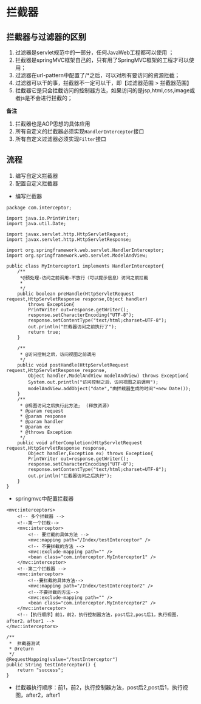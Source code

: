 # 拦截器
## 拦截器与过滤器的区别
1. 过滤器是servlet规范中的一部分，任何JavaWeb工程都可以使用 ；
2. 拦截器是springMVC框架自己的，只有用了SpringMVC框架的工程才可以使用；
3. 过滤器在url-pattern中配置了/*之后，可以对所有要访问的资源拦截；
4. 过滤器可以干的事，拦截器不一定可以干，即【过滤器范围  > 拦截器范围】
5. 拦截器它是只会拦截访问的控制器方法，如果访问的是jsp,html,css,image或者js是不会进行拦截的；

**备注**
1. 拦截器也是AOP思想的具体应用
2. 所有自定义的拦截器必须实现`HandlerInterceptor`接口
3. 所有自定义过滤器必须实现`Filter`接口

## 流程
1. 编写自定义拦截器
2. 配置自定义拦截器
- 编写拦截器
```
package com.interceptor;

import java.io.PrintWriter;
import java.util.Date;

import javax.servlet.http.HttpServletRequest;
import javax.servlet.http.HttpServletResponse;

import org.springframework.web.servlet.HandlerInterceptor;
import org.springframework.web.servlet.ModelAndView;

public class MyInterceptor1 implements HandlerInterceptor{
    /**
     *@预处理-访问之前调用-不放行（可以提示信息）访问之前拦截
     *  
     */
    public boolean preHandle(HttpServletRequest request,HttpServletResponse response,Object handler) 
        throws Exception{
	    PrintWriter out=response.getWriter();
	    response.setCharacterEncoding("UTF-8");
	    response.setContentType("text/html;charset=UTF-8");
	    out.println("拦截器访问之前执行了");
	    return true;
    }
	
    /**
     * @访问控制之后，访问视图之前调用
     */
    public void postHandle(HttpServletRequest request,HttpServletResponse response,
        Object handler,ModelAndView modelAndView) throws Exception{
	    System.out.println("访问控制之后，访问视图之前调用");
	    modelAndView.addObject("date","由拦截器生成的时间"+new Date());
    }
    /**
     * @视图访问之后执行此方法;  (释放资源)
     * @param request
     * @param response
     * @param handler
     * @param ex
     * @throws Exception
     */
    public void afterCompletion(HttpServletRequest request,HttpServletResponse response,
        Object handler,Exception ex) throws Exception{
	    PrintWriter out=response.getWriter();
	    response.setCharacterEncoding("UTF-8");
	    response.setContentType("text/html;charset=UTF-8");
	    out.println("拦截器访问之后执行");
    }
}

```
- springmvc中配置拦截器
```
<mvc:interceptors>
    <!-- 多个拦截器 -->
    <!--第一个拦截-->
    <mvc:interceptor>
        <!-- 要拦截的具体方法 -->
        <mvc:mapping path="/Index/testInterceptor" />
        <!-- 不要拦截的方法 -->
        <mvc:exclude-mapping path="" />
        <bean class="com.interceptor.MyInterceptor1" />
    </mvc:interceptor>
    <!--第二个拦截器 -->
    <mvc:interceptor>
        <!--要拦截的具体方法-->
        <mvc:mapping path="/Index/testInterceptor2" />
        <!--不要拦截的方法-->
        <mvc:exclude-mapping path="" />
        <bean class="com.interceptor.MyInterceptor2" />
    </mvc:interceptor> 
    <!--【执行顺序】前1，前2，执行控制器方法，post后2,post后1，执行视图，after2，after1 -->	
</mvc:interceptors>

/**
 *  拦截器测试
 * @return
 */
@RequestMapping(value="/testInterceptor")
public String testInterceptor() {
    return "success";
}
```
- 拦截器执行顺序：前1，前2，执行控制器方法，post后2,post后1，执行视图，after2，after1



